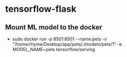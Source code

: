 # tensorflow-flask
## Mount ML model to the docker
* sudo docker run -p 8501:8501 --name:pets -v "/home/rhyme/Desktop/app/pets/:/models/pets/1" -e MODEL_NAME=pets tensorflow/serving
